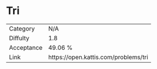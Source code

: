 # Tri

<table>
    <tr>
        <td>Category</td>
        <td>N/A</td>
    </tr>
    <tr>
        <td>Diffulty</td>
        <td>1.8</td>
    </tr>
    <tr>
        <td>Acceptance</td>
        <td>49.06 %</td>
    </tr>
    <tr>
        <td>Link</td>
        <td>https://open.kattis.com/problems/tri</td>
    </tr>
</table>